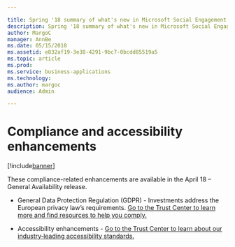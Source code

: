 ```yaml
---

title: Spring '18 summary of what's new in Microsoft Social Engagement
description: Spring '18 summary of what's new in Microsoft Social Engagement
author: MargoC
manager: AnnBe
ms.date: 05/15/2018
ms.assetid: e832af19-3e38-4291-9bc7-0bcdd85519a5
ms.topic: article
ms.prod: 
ms.service: business-applications
ms.technology: 
ms.author: margoc
audience: Admin

---
```

# Compliance and accessibility enhancements

[!include[banner](../../includes/banner.md)]

These compliance-related enhancements are available in the April 18 – General Availability release.

<!--Note to author: Should it be "Enhancements address" instead of "Investments address"?-->
- General Data Protection Regulation (GDPR) - Investments address the European privacy law’s requirements. [Go to the Trust Center to learn more and find resources to help you comply.](https://www.microsoft.com/en-us/TrustCenter/Privacy/gdpr/default.aspx)

- Accessibility enhancements - [Go to the Trust Center to learn about our industry‑leading accessibility standards.](https://www.microsoft.com/en-us/trustcenter/compliance/accessibility)
